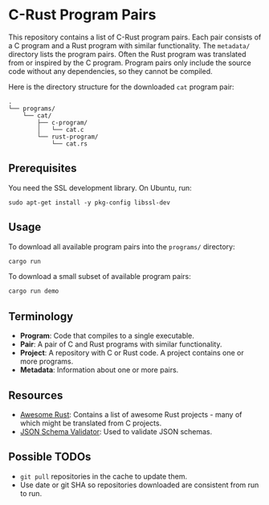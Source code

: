 # C-Rust Program Pairs

This repository contains a list of C-Rust program pairs.  Each pair consists of
a C program and a Rust program with similar functionality.  The `metadata/`
directory lists the program pairs.  Often the Rust program was translated from
or inspired by the C program.  Program pairs only include the source code
without any dependencies, so they cannot be compiled.

Here is the directory structure for the downloaded `cat` program pair:

```
.
└── programs/
    └── cat/
        ├── c-program/
        │   └── cat.c
        └── rust-program/
            └── cat.rs
```

## Prerequisites

You need the SSL development library.  On Ubuntu, run:
```
sudo apt-get install -y pkg-config libssl-dev
```

## Usage

To download all available program pairs into the `programs/` directory:

```sh
cargo run
```

To download a small subset of available program pairs:

```sh
cargo run demo
```

## Terminology

- **Program**: Code that compiles to a single executable.
- **Pair**: A pair of C and Rust programs with similar functionality.
- **Project**: A repository with C or Rust code.  A project contains one or more programs.
- **Metadata**: Information about one or more pairs.

## Resources

- [Awesome Rust](https://github.com/rust-unofficial/awesome-rust): Contains a list of awesome Rust projects - many of which might be translated from C projects.
- [JSON Schema Validator](https://www.jsonschemavalidator.net/): Used to validate JSON schemas.

## Possible TODOs

- `git pull` repositories in the cache to update them.
- Use date or git SHA so repositories downloaded are consistent from run to run.
